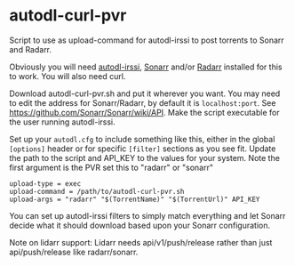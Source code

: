 # autodl-curl-pvr

Script to use as upload-command for autodl-irssi to post torrents to Sonarr and Radarr.

Obviously you will need [autodl-irssi](https://github.com/autodl-community), [Sonarr](https://sonarr.tv/) and/or [Radarr](https://radarr.video/) installed for this to work. You will also need curl.

Download autodl-curl-pvr.sh and put it wherever you want. You may need to edit the address for Sonarr/Radarr, by default it is `localhost:port`. See https://github.com/Sonarr/Sonarr/wiki/API. Make the script executable for the user running autodl-irssi.

Set up your `autodl.cfg` to include something like this, either in the global `[options]` header or for specific `[filter]` sections as you see fit. Update the path to the script and API_KEY to the values for your system. Note the first argument is the PVR set this to "radarr" or "sonarr"

```
upload-type = exec
upload-command = /path/to/autodl-curl-pvr.sh
upload-args = "radarr" "$(TorrentName)" "$(TorrentUrl)" API_KEY
```

You can set up autodl-irssi filters to simply match everything and let Sonarr decide what it should download based upon your Sonarr configuration.


Note on lidarr support: Lidarr needs api/v1/push/release rather than just api/push/release like radarr/sonarr.
